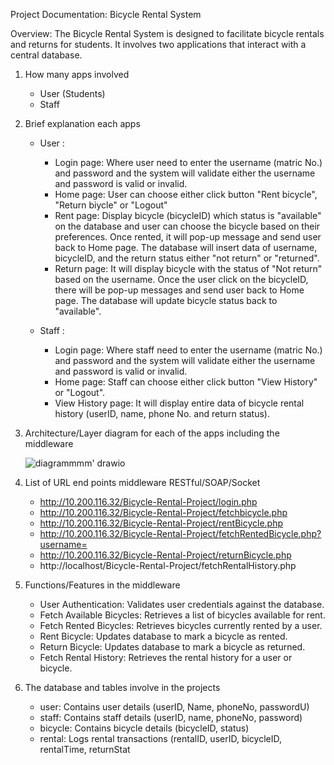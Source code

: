 Project Documentation: Bicycle Rental System

Overview:
The Bicycle Rental System is designed to facilitate bicycle rentals and returns for students. It involves two applications that interact with a central database.

1. How many apps involved
	- User (Students)
	- Staff

2. Brief explanation each apps 
	- User :
		- Login page: Where user need to enter the username (matric No.) and password and the system will validate either the username and password 			  is valid or invalid.
		- Home page: User can choose either click button "Rent bicycle", "Return biycle" or "Logout"
		- Rent page: Display bicycle (bicycleID) which status is "available" on the database and user can choose the bicycle based on their 		  		  preferences. Once rented, it will pop-up message and send user back to Home page. The database will insert data of username, bicycleID, 		  	  and the return status either "not return" or "returned".
		- Return page: It will display bicycle with the status of "Not return" based on the username. Once the user click on the bicycleID, there 		 	  will be pop-up messages and send user back to Home page. The database will update bicycle status back to "available".

	- Staff :
		- Login page: Where staff need to enter the username (matric No.) and password and the system will validate either the username and password 		  is valid or invalid.
		- Home page: Staff can choose either click button "View History" or "Logout".
		- View History page: It will display entire data of bicycle rental history (userID, name, phone No. and return status).


3. Architecture/Layer diagram for each of the apps including the middleware
   
   ![diagrammmm' drawio](https://github.com/user-attachments/assets/05a427c2-046d-4fc7-84ec-bfaa86299c65)
   

5. List of URL end points middleware RESTful/SOAP/Socket
	- http://10.200.116.32/Bicycle-Rental-Project/login.php
 	- http://10.200.116.32/Bicycle-Rental-Project/fetchbicycle.php
 	- http://10.200.116.32/Bicycle-Rental-Project/rentBicycle.php
 	- http://10.200.116.32/Bicycle-Rental-Project/fetchRentedBicycle.php?username=
 	- http://10.200.116.32/Bicycle-Rental-Project/returnBicycle.php
 	- http://localhost/Bicycle-Rental-Project/fetchRentalHistory.php

5. Functions/Features in the middleware
	- User Authentication: Validates user credentials against the database.
 	- Fetch Available Bicycles: Retrieves a list of bicycles available for rent.
 	- Fetch Rented Bicycles: Retrieves bicycles currently rented by a user.
 	- Rent Bicycle: Updates database to mark a bicycle as rented.
 	- Return Bicycle: Updates database to mark a bicycle as returned.
 	- Fetch Rental History: Retrieves the rental history for a user or bicycle.


7. The database and tables involve in the projects
	- user: Contains user details (userID, Name, phoneNo, passwordU)
 	- staff: Contains staff details (userID, name, phoneNo, password)
 	- bicycle: Contains bicycle details (bicycleID, status)
 	- rental: Logs rental transactions (rentalID, userID, bicycleID, rentalTime, returnStat

